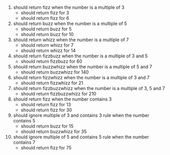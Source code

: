 1. should return fizz when the number is a multiple of 3
    - should return fizz for 3
    - should return fizz for 6
2. should return buzz when the number is a multiple of 5
    - should return buzz for 5
    - should return buzz for 10
3. should return whizz when the number is a multiple of 7
    - should return whizz for 7
    - should return whizz for 14
4. should return fizzbuzz when the number is a multiple of 3 and 5
    - should return fizzbuzz for 60
5. should return buzzwhizz when the number is a multiple of 5 and 7
    - should return buzzwhizz for 140
6. should return fizzwhizz when the number is a multiple of 3 and 7
    - should return fizzwhizz for 21
7. should return fizzbuzzwhizz when the number is a multiple of 3, 5 and 7
    - should return fizzbuzzwhizz for 210
8. should return fizz when the number contains 3
    - should return fizz for 13
    - should return fizz for 30
9. should ignore multiple of 3 and contains 3 rule when the number contains 5
    - should return buzz for 15
    - should return buzzwhizz for 35
10. should ignore multiple of 5 and contains 5 rule when the number contains 7
    - should return fizz for 75